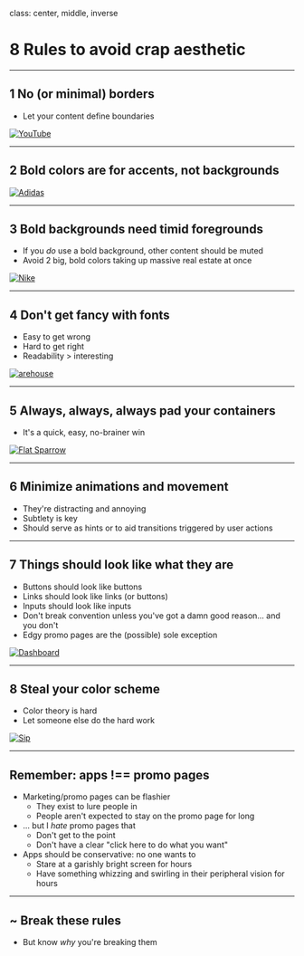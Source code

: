 class: center, middle, inverse

# 8 Rules to avoid crap aesthetic

---

## 1 No (or minimal) borders

- Let your content define boundaries

[![YouTube](http://images.fromupnorth.com/106/538f12ca8cb1b.jpg)](http://www.fromupnorth.com/website-design-inspiration-997/)

---

## 2 Bold colors are for accents, not backgrounds

[![Adidas](http://images.fromupnorth.com/438/538f12e07ed14.jpg)](http://www.fromupnorth.com/website-design-inspiration-997/)


---

## 3 Bold backgrounds need timid foregrounds

- If you *do* use a bold background, other content should be muted
- Avoid 2 big, bold colors taking up massive real estate at once

[![Nike](http://images.fromupnorth.com/131/538f12e75722b.jpg)](http://www.fromupnorth.com/website-design-inspiration-997/)

---

## 4 Don't get fancy with fonts

- Easy to get wrong
- Hard to get right
- Readability > interesting

[![arehouse](http://images.fromupnorth.com/329/538f12e90ab2d.jpg)](http://www.fromupnorth.com/website-design-inspiration-997/)

---

## 5 Always, always, always pad your containers

- It's a quick, easy, no-brainer win

[![Flat Sparrow](http://images.fromupnorth.com/351/538f12b2880c9.jpg)](http://www.fromupnorth.com/website-design-inspiration-997/)

---

## 6 Minimize animations and movement

- They're distracting and annoying
- Subtlety is key
- Should serve as hints or to aid transitions triggered by user actions

---

## 7 Things should look like what they are

- Buttons should look like buttons
- Links should look like links (or buttons)
- Inputs should look like inputs
- Don't break convention unless you've got a damn good reason... and you don't
- Edgy promo pages are the (possible) sole exception

[![Dashboard](https://d13yacurqjgara.cloudfront.net/users/13157/screenshots/2082470/ui-1.png)](https://dribbble.com/shots/2082470-Dashboard-wip)

---

## 8 Steal your color scheme

- Color theory is hard
- Let someone else do the hard work

[![Sip](http://a4.mzstatic.com/us/r30/Purple5/v4/fd/9a/ea/fd9aea8f-757c-f6de-1dad-7efe91672bb5/screen800x500.jpeg)](https://itunes.apple.com/us/app/sip/id507257563?mt=12)

---

## Remember: apps !== promo pages

- Marketing/promo pages can be flashier
  - They exist to lure people in
  - People aren't expected to stay on the promo page for long
- ... but I *hate* promo pages that
    - Don't get to the point
    - Don't have a clear "click here to do what you want"
- Apps should be conservative: no one wants to
  - Stare at a garishly bright screen for hours
  - Have something whizzing and swirling in their peripheral vision for hours

---

## ~ Break these rules

- But know *why* you're breaking them
